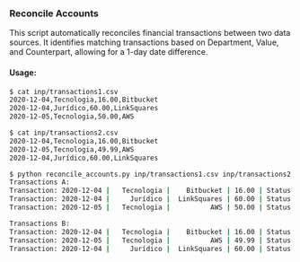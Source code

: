 ### Reconcile Accounts

This script automatically reconciles financial transactions between two data sources. It identifies matching transactions based on Department, Value, and Counterpart, allowing for a 1-day date difference.


#### Usage:

```bash
$ cat inp/transactions1.csv
2020-12-04,Tecnologia,16.00,Bitbucket
2020-12-04,Jurídico,60.00,LinkSquares
2020-12-05,Tecnologia,50.00,AWS

$ cat inp/transactions2.csv
2020-12-04,Tecnologia,16.00,Bitbucket
2020-12-05,Tecnologia,49.99,AWS
2020-12-04,Jurídico,60.00,LinkSquares

$ python reconcile_accounts.py inp/transactions1.csv inp/transactions2.csv
Transactions A:
Transaction: 2020-12-04 |   Tecnologia |    Bitbucket | 16.00 | Status:    FOUND
Transaction: 2020-12-04 |     Jurídico |  LinkSquares | 60.00 | Status:    FOUND
Transaction: 2020-12-05 |   Tecnologia |          AWS | 50.00 | Status:  MISSING

Transactions B:
Transaction: 2020-12-04 |   Tecnologia |    Bitbucket | 16.00 | Status:    FOUND
Transaction: 2020-12-05 |   Tecnologia |          AWS | 49.99 | Status:  MISSING
Transaction: 2020-12-04 |     Jurídico |  LinkSquares | 60.00 | Status:    FOUND
```
